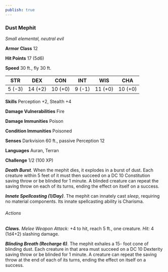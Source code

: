 ```yaml
---
publish: true
---
```

### Dust Mephit

*Small elemental, neutral evil*

**Armor Class** 12

**Hit Points** 17 (5d6)

**Speed** 30 ft., fly 30 ft.

| STR    | DEX     | CON     | INT    | WIS     | CHA     |
|--------|---------|---------|--------|---------|---------|
| 5 (-3) | 14 (+2) | 10 (+0) | 9 (-1) | 11 (+0) | 10 (+0) |

**Skills** Perception +2, Stealth +4

**Damage Vulnerabilities** Fire

**Damage Immunities** Poison

**Condition Immunities** Poisoned

**Senses** Darkvision 60 ft., passive Perception 12

**Languages** Auran, Terran

**Challenge** 1/2 (100 XP)

***Death Burst***. When the mephit dies, it explodes in a burst of dust. Each creature within 5 feet of it must then succeed on a DC 10 Constitution saving throw or be blinded for 1 minute. A blinded creature can repeat the saving throw on each of its turns, ending the effect on itself on a success.

***Innate Spellcasting (1/Day)***. The mephit can innately cast *sleep*, requiring no material components. Its innate spellcasting ability is Charisma.

###### Actions

***Claws.*** *Melee Weapon Attack:* +4 to hit, reach 5 ft., one creature. *Hit:* 4 (1d4+2) slashing damage.

***Blinding Breath (Recharge 6)***. The mephit exhales a 15- foot cone of blinding dust. Each creature in that area must succeed on a DC 10 Dexterity saving throw or be blinded for 1 minute. A creature can repeat the saving throw at the end of each of its turns, ending the effect on itself on a success.